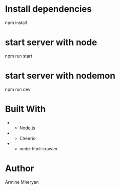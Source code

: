 # Install dependencies
npm install 

# start server with node
npm run start
# start server with nodemon
npm run dev

# Built With
+ * Node.js
+ * Cheerio
+ * node-html-crawler


# Author 
Armine Mheryan